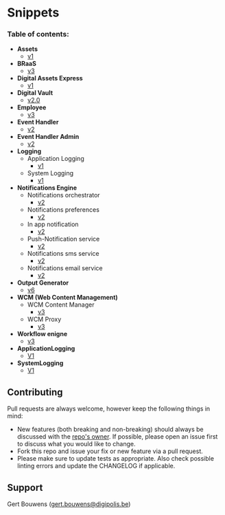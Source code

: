 # Snippets


### Table of contents:

   * **Assets**
     * [v1](assets/v1/README.md)
   * **BRaaS**
     * [v3](braas/v3/README.md)
   * **Digital Assets Express**
     * [v1](assetsexpress/v1/README.md)
   * **Digital Vault**
     * [v2.0](digitalvault/v2.0/README.md)
   * **Employee**
     * [v3](employee/v3/README.md)
   * **Event Handler**
     * [v2](eventhandler/v2/README.md)
   * **Event Handler Admin**
     * [v2](eventhandleradmin/v2/README.md)
   * **Logging**
     * Application Logging
       * [v1](applicationlogging/v1/README.md) 
     * System Logging
       * [v1](systemlogging/v1/README.md)
   * **Notifications Engine**
     * Notifications orchestrator
       * [v2](notif-orchestrator/v2/README.md)
     * Notifications preferences
       * [v2](notif-preferences/v2/README.md)
     * In app notification
       * [v2](in-app-notification/v2/README.md)
     * Push-Notification service
       * [v2](push-notifications/v2/README.md)
     * Notifications sms service
       * [v2](sms-service/v2/README.md)
     * Notifications email service
       * [v2](email-service/v2/README.md)
   * **Output Generator**
     * [v6](outputgenerator/V6/README.md)
   * **WCM (Web Content Management)**
     * WCM Content Manager
       * [v3](wcm/wcm-content-manager/v3/README.md)
     * WCM Proxy
       * [v3](wcm/wcm-proxy/v3/README.md)
   * **Workflow enigne**
     * [v3](workflow-engine/v3/README.md)
   * **ApplicationLogging**
	 * [V1](applicationlogging/v1/README.md)
   * **SystemLogging**
	 * [V1](systemlogging/v1/README.md)

## Contributing

Pull requests are always welcome, however keep the following things in mind:

- New features (both breaking and non-breaking) should always be discussed with the [repo's owner](#support). If possible, please open an issue first to discuss what you would like to change.
- Fork this repo and issue your fix or new feature via a pull request.
- Please make sure to update tests as appropriate. Also check possible linting errors and update the CHANGELOG if applicable.

## Support

Gert Bouwens (<gert.bouwens@digipolis.be>)
